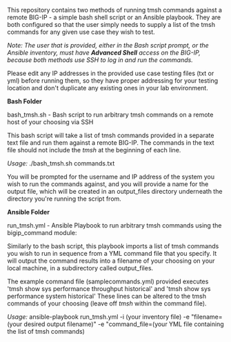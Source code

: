 This repository contains two methods of running tmsh commands against a remote BIG-IP - a simple bash shell script or an Ansible playbook. They are both configured so that the user simply needs to supply a list of the tmsh commands for any given use case they wish to test.

*Note: The user that is provided, either in the Bash script prompt, or the Ansible inventory, must have **Advanced Shell** access on the BIG-IP, because both methods use SSH to log in and run the commands.*

Please edit any IP addresses in the provided use case testing files (txt or yml) before running them, so they have proper addressing for your testing location and don't duplicate any existing ones in your lab environment.

**Bash Folder**

bash_tmsh.sh - Bash script to run arbitrary tmsh commands on a remote host of your choosing via SSH

This bash script will take a list of tmsh commands provided in a separate text file and run them against a remote BIG-IP. The commands in the text file should not include the *tmsh* at the beginning of each line.

*Usage:*
./bash_tmsh.sh commands.txt

You will be prompted for the username and IP address of the system you wish to run the commands against, and you will provide a name for the output file, which will be created in an output_files directory underneath the directory you're running the script from. 

**Ansible Folder**

run_tmsh.yml - Ansible Playbook to run arbitrary tmsh commands using the bigip_command module:

Similarly to the bash script, this playbook imports a list of tmsh commands you wish to run in sequence from a YML command file that you specify. 
It will output the command results into a filename of your choosing on your local machine, in a subdirectory called output_files.

The example command file (samplecommands.yml) provided executes 'tmsh show sys performance throughput historical' and 'tmsh show sys performance system historical'
These lines can be altered to the tmsh commands of your choosing (leave off *tmsh* within the command file).

*Usage:* 
ansible-playbook run_tmsh.yml -i (your inventory file) -e "filename=(your desired output filename)" -e "command_file=(your YML file containing the list of tmsh commands)

